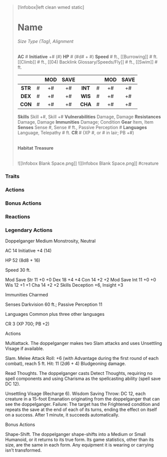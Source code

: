 > [!infobox|left clean wmed static]
> # Name
> *Size Type (Tag), Alignment*
> 
> | |
> | - |
> **AC** # **Initiative** +# (#)
> **HP** # (#d# + #)
> **Speed** # ft., [[Burrowing]] # ft. [[Climb]] # ft., [[04) Backlink Glossary/Speeds/Fly]] # ft., [[Swim]] # ft.
> 
> | | | MOD | SAVE | | | MOD | SAVE |
> | :-: | :-: | :-: | :-: | :-: | :-: | :-: | :-: |
> | **STR** | # | +# | +# | **INT** | # | +# | +# | 
> | **DEX** | # | +# | +# | **WIS** | # | +# | +# |
> | **CON** | # | +# | +# | **CHA** | # | +# | +# |
> **Skills** Skill +#, Skill +#
> **Vulnerabilities** Damage, Damage
> **Resistances** Damage, Damage
> **Immunities** Damage; Condition
> **Gear** Item, Item
> **Senses** Sense #, Sense # ft., Passive Perception #
> **Languages** Language, Telepathy # ft.
> **CR** # (XP #, or # in lair; PB +#)
>
> | |
> | - |
> **Habitat**
> **Treasure**
> 
> | |
> | - |
> ![[Infobox Blank Space.png]]
> ![[Infobox Blank Space.png]]
> #creature 


### Traits
### Actions
### Bonus Actions
### Reactions
### Legendary Actions
Doppelganger
Medium Monstrosity, Neutral

AC 14 Initiative +4 (14)

HP 52 (8d8 + 16)

Speed 30 ft.

Mod	Save
Str	11	+0	+0
Dex	18	+4	+4
Con	14	+2	+2
Mod	Save
Int	11	+0	+0
Wis	12	+1	+1
Cha	14	+2	+2
Skills Deception +6, Insight +3

Immunities Charmed

Senses Darkvision 60 ft.; Passive Perception 11

Languages Common plus three other languages

CR 3 (XP 700; PB +2)

Actions

Multiattack. The doppelganger makes two Slam attacks and uses Unsettling Visage if available.

Slam. Melee Attack Roll: +6 (with Advantage during the first round of each combat), reach 5 ft. Hit: 11 (2d6 + 4) Bludgeoning damage.

Read Thoughts. The doppelganger casts Detect Thoughts, requiring no spell components and using Charisma as the spellcasting ability (spell save DC 12).

Unsettling Visage (Recharge 6). Wisdom Saving Throw: DC 12, each creature in a 15-foot Emanation originating from the doppelganger that can see the doppelganger. Failure: The target has the Frightened condition and repeats the save at the end of each of its turns, ending the effect on itself on a success. After 1 minute, it succeeds automatically.

Bonus Actions

Shape-Shift. The doppelganger shape-shifts into a Medium or Small Humanoid, or it returns to its true form. Its game statistics, other than its size, are the same in each form. Any equipment it is wearing or carrying isn’t transformed.